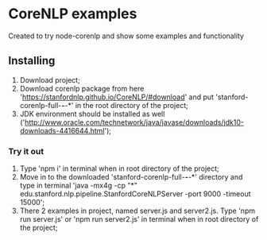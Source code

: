 # CoreNLP examples
Created to try node-corenlp and show some examples and functionality

## Installing
1. Download project;
2. Download corenlp package from here 'https://stanfordnlp.github.io/CoreNLP/#download' and put 'stanford-corenlp-full-***-**-**' in the root directory of the project;
3. JDK environment should be installed as well ('http://www.oracle.com/technetwork/java/javase/downloads/jdk10-downloads-4416644.html');

### Try it out
1. Type 'npm i' in terminal when in root directory of the project;
2. Move in to the downloaded 'stanford-corenlp-full-***-**-**' directory and type in terminal 'java -mx4g -cp "*" edu.stanford.nlp.pipeline.StanfordCoreNLPServer -port 9000 -timeout 15000';
3. There 2 examples in project, named server.js and server2.js. Type 'npm run server.js' or 'npm run server2.js' in terminal when in root directory of the project;